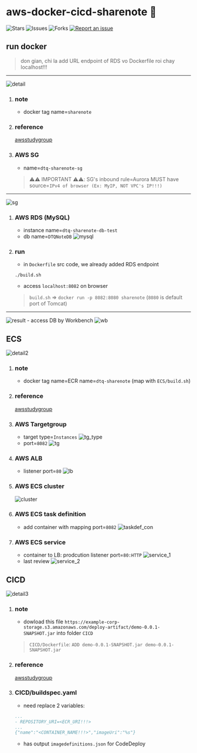 # aws-docker-cicd-sharenote 🐳

![Stars](https://img.shields.io/github/stars/tquangdo/aws-docker-cicd-sharenote?color=f05340)
![Issues](https://img.shields.io/github/issues/tquangdo/aws-docker-cicd-sharenote?color=f05340)
![Forks](https://img.shields.io/github/forks/tquangdo/aws-docker-cicd-sharenote?color=f05340)
[![Report an issue](https://img.shields.io/badge/Support-Issues-green)](https://github.com/tquangdo/aws-docker-cicd-sharenote/issues/new)

## run docker
> don gian, chi la add URL endpoint of RDS vo Dockerfile roi chay localhost!!!
---
![detail](screenshots/detail.png)
1. ### note
    - docker tag name=`sharenote`
1. ### reference
    [awsstudygroup](https://000015.awsstudygroup.com/vi)
1. ### AWS SG
    - name=`dtq-sharenote-sg`
    > ⚠️⚠️ IMPORTANT ⚠️⚠️: SG's inbound rule=Aurora MUST have source=`IPv4 of browser (Ex: MyIP, NOT VPC's IP!!!)`
---
![sg](screenshots/sg.png)
1. ### AWS RDS (MySQL)
    - instance name=`dtq-sharenote-db-test`
    - db name=`DTQNoteDB`
    ![mysql](screenshots/mysql.png)
1. ### run
    - in `Dockerfile` src code, we already added RDS endpoint
    ```shell
    ./build.sh
    ```
    - access `localhost:8082` on browser
    > `build.sh` => `docker run -p 8082:8080 sharenote` (`8080` is default port of Tomcat)
---
![result](screenshots/result.png)
    - access DB by Workbench
    ![wb](screenshots/wb.png)

## ECS
![detail2](screenshots/detail2.png)
1. ### note
    - docker tag name=ECR name=`dtq-sharenote` (map with `ECS/build.sh`)
1. ### reference
    [awsstudygroup](https://000016.awsstudygroup.com/vi/)
1. ### AWS Targetgroup
    - target type=`Instances`
    ![tg_type](screenshots/tg_type.png)
    - port=`8082`
    ![tg](screenshots/tg.png)
1. ### AWS ALB
    - listener port=`80`
    ![lb](screenshots/lb.png)
1. ### AWS ECS cluster
    ![cluster](screenshots/cluster.png)
1. ### AWS ECS task definition
    - add container with mapping port=`8082`
    ![taskdef_con](screenshots/taskdef_con.png)
1. ### AWS ECS service
    - container to LB: prodcution listener port=`80:HTTP`
    ![service_1](screenshots/service_1.png)
    - last review
    ![service_2](screenshots/service_2.png)

## CICD
![detail3](screenshots/detail3.png)
1. ### note
    - dowload this file `https://example-corp-storage.s3.amazonaws.com/deploy-artifact/demo-0.0.1-SNAPSHOT.jar` into folder `CICD`
    > `CICD/Dockerfile`: `ADD demo-0.0.1-SNAPSHOT.jar demo-0.0.1-SNAPSHOT.jar`
1. ### reference
    [awsstudygroup](https://000017.awsstudygroup.com/vi)
1. ### CICD/buildspec.yaml
    - need replace 2 variables:
    ```yml
    ...
    - REPOSITORY_URI=<ECR_URI!!!>
    ...
    {"name":"<CONTAINER_NAME!!!>","imageUri":"%s"}
    ```
    - has output `imagedefinitions.json` for CodeDeploy
